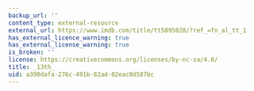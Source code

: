 ```yaml
---
backup_url: ''
content_type: external-resource
external_url: https://www.imdb.com/title/tt5895028/?ref_=fn_al_tt_1
has_external_licence_warning: true
has_external_license_warning: true
is_broken: ''
license: https://creativecommons.org/licenses/by-nc-sa/4.0/
title: _13th_
uid: a390dafa-276c-491b-82ad-02eac0d587bc
---
```

